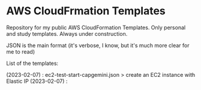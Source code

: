 # AWS CloudFrmation Templates

Repository for my public AWS CloudFormation Templates.
Only personal and study templates.
Always under construction.

JSON is the main format (it's verbose, I know, but it's much more clear for me to read)

List of the templates:

(2023-02-07) : ec2-test-start-capgemini.json > create an EC2 instance with Elastic IP
(2023-02-07) : 
